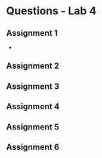 # Questions - Lab 4

## Assignment 1

- 

## Assignment 2

## Assignment 3

## Assignment 4

## Assignment 5

## Assignment 6